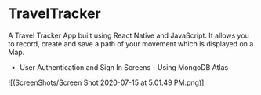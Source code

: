 # TravelTracker
A Travel Tracker App built using React Native and JavaScript. It allows you to record, create and save a path of your movement which is displayed on a Map. 
- User Authentication and Sign In Screens - Using MongoDB Atlas 

![(ScreenShots/Screen Shot 2020-07-15 at 5.01.49 PM.png)]
